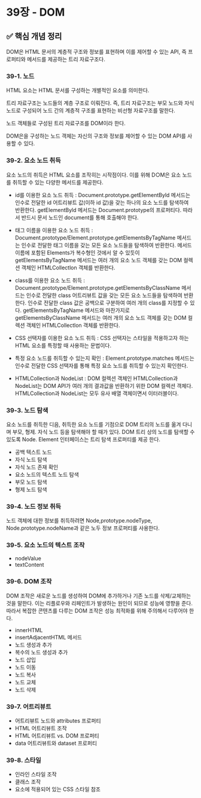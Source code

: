 # 39장 - DOM

## ✅ 핵심 개념 정리

DOM은 HTML 문서의 계층적 구조와 정보를 표현하며 이를 제어할 수 있는 API, 즉 프로퍼티와 메서드를 제공하는 트리 자료구조다.

### 39-1. 노드

HTML 요소는 HTML 문서를 구성하는 개별적인 요소를 의미한다.

트리 자료구조는 노드들의 계층 구조로 이뤄진다. 즉, 트리 자료구조는 부모 노드와 자식노드로 구성되어 노드 간의 계층적 구조를 표현하는 비선형 자료구조를 말한다.

노드 객체들로 구성된 트리 자료구조를 DOM이라 한다.

DOM은을 구성하는 노드 객체는 자신의 구조와 정보를 제어할 수 있는 DOM API를 사용할 수 있다.

### 39-2. 요소 노드 취득

요소 노드의 취득은 HTML 요소를 조작히는 시작점이다. 이를 위해 D○M은 요소 노드를 취득할 수 있는 다양한 메서드를 제공한다.

- id를 이용한 요소 노드 취득 : Document.prototype.getEIementByld 메서드는 인수로 전달한 id 어트리뷰트 값(이하 id 값)을 갖는 하나의 요소 노드를 탐색하여 반환한다. getEIementByld 메서드는 Document.prototype의 프로퍼티다. 따라서 반드시 문서 노드인 document를 통해 호출해야 한다.

- 태그 이름을 이용한 요소 노드 취득 : Document.prototype/Element.prototype.getElementsByTagName 메서드는 인수로 전달한 태그 이름을 갖는 모든 요소 노드들을 탐색하여 반환한다. 메서드 이름에 포함된 EIements가 복수형인 것에서 알 수 있듯이 getEIementsByTagName 메서드는 여러 개의 요소 노드 객체를 갖는 DOM 컬렉션 객체인 HTMLCollectlon 객체를 반환한다.

- class를 이용한 요소 노드 취득 : Document.prototype/Element.prototype.getElementsByClassName 메서드는 인수로 전달한 class 어트리뷰트 값을 갖는 모든 요소 노드들을 탐색하여 반환한다. 인수로 전달한 class 값은 공백으로 구분하여 여러 개의 class를 지정할 수 있다. getElementsByTagName 메서드와 마찬가지로 getElementsByClassName 메서드는 여러 개의 요소 노드 객체를 갖는 DOM 컬렉션 객체인 HTMLCollectlon 객체를 반환한다.

- CSS 선택자를 이용한 요소 노드 취득 : CSS 선택자는 스타일을 적용하고자 하는 HTML 요소를 특정할 때 사용하는 문법이다.

- 특정 요소 노드를 취득할 수 있는지 확인 : Element.prototype.matches 메서드는 인수로 전달한 CSS 선택자를 통해 특정 요소 노드를 취득할 수 있는지 확인한다.

- HTMLCollection과 NodeList : DOM 컬렉션 객체인 HTMLCollection과 NodeList는 DOM API가 여러 개의 결과값을 반환하기 위한 DOM 컬렉션 객체다. HTMLCollection과 NodeList는 모두 유사 배열 객체이면서 이터러블이다. 

### 39-3. 노드 탐색

요소 노드를 취득한 디음, 취득한 요소 노드를 기점으로 DOM 트리의 노드를 옮겨 다니며 부모, 형제. 자식 노드 등을 탐색해야 할 때가 있다.
DOM 트리 상의 노드를 탐색할 수 있도록 Node. Element 인터페이스는 트리 탐색 프로퍼티를 제공
한다.

- 공백 텍스트 노드
- 자식 노드 탐색
- 자식 노드 존재 확인
- 요소 노드의 텍스트 노드 탐색
- 부모 노드 탐색
- 형제 노드 탐색

### 39-4. 노드 정보 취득

노드 객체에 대한 정보를 취득하려면 Node,prototype.nodeType, Node.prototype.nodeName과 같은 노두 정보 프로퍼티를 사용한다.

### 39-5. 요소 노드의 텍스트 조작

- nodeValue
- textContent

### 39-6. DOM 조작

DOM 조작은 새로운 노드를 생성하여 DOM에 추가하거나 기존 노드를 삭제/교체하는 것을 말한다. 이는 리플로우와 리페인트가 발생하는 원인이 되므로 성능에 영향을 준다. 따라서 복잡한 콘텐츠를 다루는 DOM 조작은 성능 최적화를 위해 주의해서 다루어야 한다.

- innerHTML
- insertAdjacentHTML 메서드
- 노드 생성과 추가
- 복수의 노드 생성과 추가
- 노드 삽입
- 노드 이동
- 노드 복사
- 노드 교체
- 노드 삭제

### 39-7. 어트리뷰트

- 어트리뷰트 노드와 attributes 프로퍼티
- HTML 어트리뷰트 조작
- HTML 어트리뷰트 vs. DOM 프로퍼티
- data 어트리뷰트와 dataset 프로퍼티

### 39-8. 스타일

- 인라인 스타일 조작
- 클래스 조작
- 요소에 적용되어 있는 CSS 스타일 참조